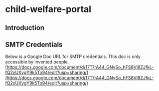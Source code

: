 # child-welfare-portal
## Introduction
## SMTP Credentials
Below is a Google Doc URL for SMTP credentials. This doc is only accessible by invented people.
[https://docs.google.com/document/d/17T7rA44_GNySo_hFS8Vl8ZJfkL-fQ2xUXvgY9k5To94/edit?usp=sharing/](https://docs.google.com/document/d/17T7rA44_GNySo_hFS8Vl8ZJfkL-fQ2xUXvgY9k5To94/edit?usp=sharing/)
